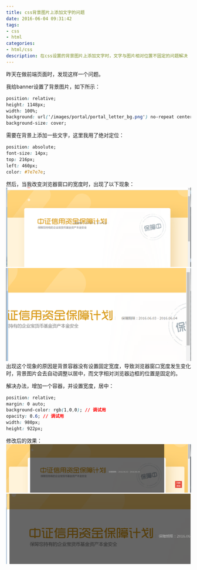 ```yaml
---
title: css背景图片上添加文字的问题
date: 2016-06-04 09:31:42
tags: 
- css
- html
categories:
- html/css
description: 在css设置的背景图片上添加文字时，文字与图片相对位置不固定的问题解决
---
```

昨天在做前端页面时，发现这样一个问题。

我给banner设置了背景图片，如下所示：
```css
position: relative;
height: 1148px;
width: 100%;
background: url('/images/portal/portal_letter_bg.png') no-repeat center top;
background-size: cover;
```
需要在背景上添加一些文字，这里我用了绝对定位：
```css
position: absolute;
font-size: 14px;
top: 216px;
left: 460px;
color: #7e7e7e;
```
然后，当我改变浏览器窗口的宽度时，出现了以下现象：
![move-1](css-background-issue/move-1.png)
![move-2](css-background-issue/move-2.png)
出现这个现象的原因是背景容器没有设置固定宽度，导致浏览器窗口宽度发生变化时，背景图片会去自动调整以居中，而文字相对浏览器边框的位置是固定的。

解决办法，增加一个容器，并设置宽度，居中：
```css
position: relative;
margin: 0 auto;
background-color: rgb(1,0,0); // 调试用
opacity: 0.6; // 调试用
width: 980px;
height: 922px;
```
修改后的效果：
![fix-1](css-background-issue/fix-1.png)
![fix-2](css-background-issue/fix-2.png)